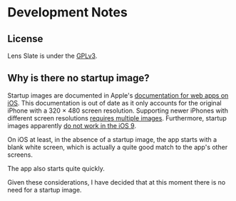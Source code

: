 # Development Notes

## License

Lens Slate is under the [GPLv3](COPYING.txt).

## Why is there no startup image?

Startup images are documented in Apple's [documentation for web apps on iOS](https://developer.apple.com/library/ios/documentation/AppleApplications/Reference/SafariWebContent/ConfiguringWebApplications/ConfiguringWebApplications.html#//apple_ref/doc/uid/TP40002051-CH3-SW6). This documentation is out of date as it only accounts for the original iPhone with a 320 × 480 screen resolution. Supporting newer iPhones with different screen resolutions [requires multiple images](https://gist.github.com/tfausak/2222823). Furthermore, startup images apparently [do not work in the iOS 9](https://forums.developer.apple.com/thread/23924).

On iOS at least, in the absence of a startup image, the app starts with a blank white screen, which is actually a quite good match to the app's other screens.

The app also starts quite quickly.

Given these considerations, I have decided that at this moment there is no need for a startup image. 


